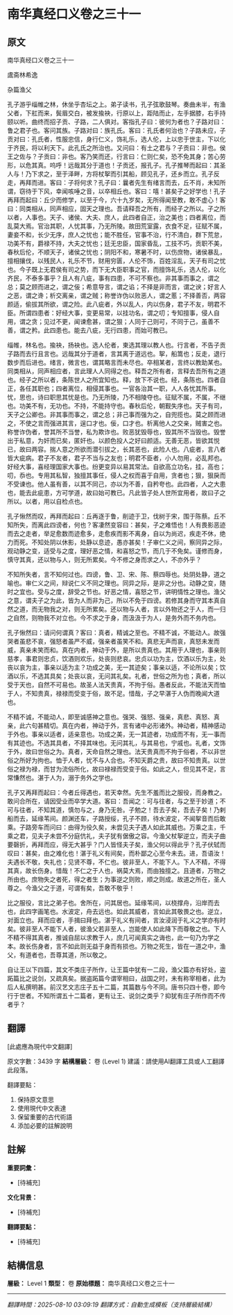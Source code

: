 # 南华真经口义卷之三十一

## 原文

南华真经口义卷之三十一

鬳斋林希逸

杂篇渔父

孔子游乎缁帷之林，休坐乎杏坛之上。弟子读书，孔子弦歌鼓琴。奏曲未半，有渔父者，下舡而来，鬓眉交白，被发揄袂，行原以上，距陆而止，左手据膝，右手持颐以听。曲终而招子贡、子路，二人俱对。客指孔子曰：彼何为者也？子路对曰：鲁之君子也。客问其族。子路对曰：族孔氏。客曰：孔氏者何治也？子路未应，子贡对曰：孔氏者，性服忠信，身行仁义，饰礼乐，选人伦，上以忠于世主，下以化于齐民，将以利天下。此孔氏之所治也。又问曰：有土之君与？子贡曰：非也。侯王之佐与？子贡曰：非也。客乃笑而还，行言曰：仁则仁矣，恐不免其身；苦心劳形，以危其真。呜呼！远哉其分于道也！子贡还，报孔子。孔子推琴而起曰：其圣人与！乃下求之，至于泽畔，方将杖挐而引其船，顾见孔子，还乡而立。孔子反走，再拜而进。客曰：子将何求？孔子曰：曩者先生有绪言而去，丘不肖，未知所谓，窃待于下风，幸闻咳唾之音，以卒相丘也。客曰：嘻！甚矣子之好学也！孔子再拜而起曰：丘少而修学，以至于今，六十九岁矣，无所得闻至教，敢不虚心！客曰：同类相从，同声相应，固天之理也。吾请释吾之所有，而经子之所以。子之所以者，人事也。天子、诸侯、大夫、庶人，此四者自正，治之美也；四者离位，而乱莫大焉。官治其职，人忧其事，乃无所陵。故田荒室露，衣食不足，征赋不属，妻妾不和，长少无序，庶人之忧也；能不胜任，官事不治，行不清白，群下荒怠，功美不有，爵禄不持，大夫之忧也；廷无忠臣，国家昏乱，工技不巧，贡职不美，春秋后伦，不顺天子，诸侯之忧也；阴阳不和，寒暑不时，以伤庶物，诸侯暴乱，擅相攘伐，以残民人，礼乐不节，财用穷匮，人伦不饰，百姓淫乱，天子有司之忧也。今子既上无君侯有司之势，而下无大臣职事之官，而擅饰礼乐，选人伦，以化齐民，不泰多事乎？且人有八疵，事有四患，不可不察也。非其事而事之，谓之总；莫之顾而进之，谓之佞；希意导言，谓之谄；不择是非而言，谓之谀；好言人之恶，谓之谗；析交离亲，谓之贼；称誉诈伪以败恶人，谓之慝；不择善否，两容颜适，偷拔其所欲，谓之险。此八疵者，外以乱人，内以伤身，君子不友，明君不臣。所谓四患者：好经大事，变更易常，以挂功名，谓之叨；专知擅事，侵人自用，谓之贪；见过不更，闻谏愈甚，谓之狠；人同于己则可，不同于己，虽善不善，谓之矜。此四患也。能去八疵，无行四患，而始可教已。

缁帷，林名也。揄袂，扬袂也。选人伦者，柬选其理以教人也。行言者，不告子贡子路而去行且言也。远哉其分于道者，言其离于道远也。挐，船篙也；反走，退行数步而后进也。绪言，微言也，谓其略言而未尽也。卒相某者，言终以教助某也。同类相从，同声相应者，言此理人人同得之也。释吾之所有者，言释去吾所有之道也。经子之所以者，条陈世人之所宜知也。释，放下不说也。经，条陈也。四者自正，各任其职也；四者离位，相侵其事也。一官各治其一职，人人各忧其所事。忧，思也，诗曰职思其忧是也。乃无所陵，乃不相陵夺也。征赋不属，不属，不继也。功美不有，无功也。不持，不能持守也。春秋后伦，朝觐失序也。天子有司，天子之公卿也。非其事而事之，谓之总；非己事而强为之，自兜揽也。莫之顾而进之，不使之言而强进其言，逞口才也。佞，口才也。析离他人之交亲，贼害之也。称誉诈伪者，誉其所不当誉，私为欺诈也。败恶犹毁辱也，毁其所不当毁也。毁誉出于私意，为奸而已矣，匿奸也。以颜色投人之好曰颜适。无善无恶，皆欲其悦已，故曰两容。揣人意之所欲而潜引拔之，长其恶也，此险人也。八疵者，言八者皆大疵病。君子不友者，君子不当与之友也；明君不臣者，小人勿用，必乱邦也。好经大事，喜经理国家大事也。纷更变异以易其常法。自欲高立功名，挂，高也；叨，忝也。专用其私智，独擅其事任，侵人之权而喜于自用，贪者也；狠，狠戾而不受谏也。他人虽有善，以其不同己，亦以为不善，自矜夸也。此四者，人之大患也，能去此疵患，方可学道，故曰始可教已。凡此皆子处人世所宜用者，故曰子之所以。以者，用以自检点也。

孔子愀然而叹，再拜而起曰：丘再逐于鲁，削迹于卫，伐树于宋，围于陈蔡。丘不知所失，而离此四谤者，何也？客凄然变容曰：甚矣，子之难悟也！人有畏影恶迹而去之走者，举足愈数而迹愈多，走愈疾而影不离身，自以为尚迟，疾走不休，绝力而死。不知处阴以休影，处静以息迹，愚亦甚矣！子审仁义之间，察同异之际，观动静之变，适受与之度，理好恶之情，和喜怒之节，而几于不免矣。谨修而身，慎守其真，还以物与人，则无所累矣。今不修之身而求之人，不亦外乎？

不知所失者，言不知何过也。四谤，鲁、卫、宋、陈、蔡四辱也。处阴处静，道之喻也。审仁义之间，辩说仁义不同之理也。同异之际，是非之分也。动静之变，随时之宜也。受与之度，辞受之节也。好恶之情，喜怒之节，讲明情性之理也。渔父之意，谓夫子之为此，皆为人而非为己，所以不免于四谤。若修其身而守其本真自然之道，而无物我之对，则无所累矣。还以物与人者，言以外物还之于人，而一归之自然，则物我不对立也。今不求之于身，而汲汲于为人，是务外而不务内也。

孔子愀然曰：请问何谓真？客曰：真者，精诚之至也。不精不诚，不能动人。故强哭者虽悲不哀，强怒者虽严不威，强亲者虽笑不和。真悲无声而哀，真怒未发而威，真亲未笑而和。真在内者，神动于外，是所以贵真也。其用于人理也，事亲则慈孝，事君则忠贞，饮酒则欢乐，处丧则悲哀。忠贞以功为主，饮酒以乐为主，处丧以哀为主，事亲以适为主？功成之美，无一其迹矣；事亲以适，不论所以矣；饮酒以乐，不选其具矣；处丧以哀，无问其礼矣。礼者，世俗之所为也；真者，所以受于天也，自然不可易也。故圣人法天贵真，不拘于俗。愚者反此，不能法天而恤于人，不知贵真，禄禄而受变于俗，故不足。惜哉，子之早湛于人伪而晚闻大道也。

不精不诚，不能动人，即至诚感神之意也。强哭、强怒、强亲，真悲、真怒、真亲，此六句甚精切。真在内者，神动于外，言有诸中必形诸外。神动者，精神感动于外也。事亲以适者，适亲意也。功成之美，无一其迹者，功成而不有，无一事而有其迹也。不选其具者，不择其味也。无问其礼，与其易也，宁戚也。礼者，文饰于外，故曰世俗之为。真者，天命自然之理也。法天贵真而不拘于俗者，不以非世俗之所好为拘也。恤于人者，忧不与人合也。不知天爵之贵，故曰不知贵真。以世俗之禄为禄，而甘为流俗所化，故曰禄禄而受变于俗。如此之人，但见其不足，言常慊然也。湛于人为，溺于务外之学也。

孔子又再拜而起曰：今者丘得遇也，若天幸然。先生不羞而比之服役，而身教之。敢问合所在，请因受业而卒学大道。客曰：吾闻之：可与往者，与之至于妙道；不可与往者，不知其道，慎勿与之，身乃无咎。子勉之！吾去子矣，吾去子矣！乃剌船而去，延缘苇间。颜渊还车，子路授绥，孔子不顾，待水波定，不闻挐音而后敢乘。子路旁车而问曰：由得为役久矣，未尝见夫子遇人如此其威也。万乘之主，千乘之君，见夫子未尝不分庭伉礼，夫子犹有倨傲之容。今渔父杖挐逆立，而夫子曲要磬折，再拜而应，得无大甚乎？门人皆怪夫子矣，渔父何以得此乎？孔子伏轼而叹曰：甚矣，由之难化也！湛于礼义有间矣，而朴鄙之心至今未去。进，吾语汝！夫遇长不敬，失礼也；见贤不尊，不仁也。彼非至人，不能下人。下人不精，不得其真，故长伤身。惜哉！不仁之于人也，祸莫大焉，而由独擅之。且道者，万物之所由也。庶物失之者死，得之者生；为事逆之则败，顺之则成。故道之所在，圣人尊之。今渔父之于道，可谓有矣，吾敢不敬乎！

比之服役，言比之弟子也。舍所在，问其居也。延缘苇间，以桡撑舟，沿岸而去也，此四字画笔也。水波定，舟去远也。如此其威者，言如此其敬畏之也。逆立，对面立也。拜而应者，手揖曰拜也。湛于礼义有间者，言汝浸润于礼义之学亦有时矣。彼非至人不能下人者，彼渔父若非至人，岂能使人如此降下而尊敬之也。下人不精不得其真者，推诚自屈以求教于人，庶几可闻真实之诲也，此一句乃为学之本。故长伤身者，言不如此则无益于身而有损也。万物之死生，皆在一道之中，渔父，有道者也，吾尊其道，所以敬之。

自让王以下四篇，其文不类庄子所作，让王篇中犹有一二段，渔父篇亦有好处，盗跖篇比之说剑，又疏真矣。据盗跖篇今谓宰相曰，战国之时，未有称宰相者，此为后人私撰明甚。前汉艺文志庄子五十二篇，其篇数与今不同。唐书只四十卷，即今行于世者。不知所谓五十二篇者，更有让王、说剑之类乎？抑犹有庄子所作而不传者乎？

## 翻譯

[此處應為現代中文翻譯]

原文字數：3439 字
**結構層級：** 卷 (Level 1)
建議：請使用AI翻譯工具或人工翻譯此段落。

翻譯要點：
1. 保持原文意思
2. 使用現代中文表達
3. 保留重要的古代術語
4. 添加必要的註解說明

## 註解

**重要詞彙：**
- [待補充]

**文化背景：**
- [待補充]

**翻譯要點：**
- [待補充]

## 結構信息

**層級：** Level 1
**類型：** 卷
**原始標題：** 南华真经口义卷之三十一

---
*翻譯時間：2025-08-10 03:09:19*
*翻譯方式：自動生成模板（支持層級結構）*
